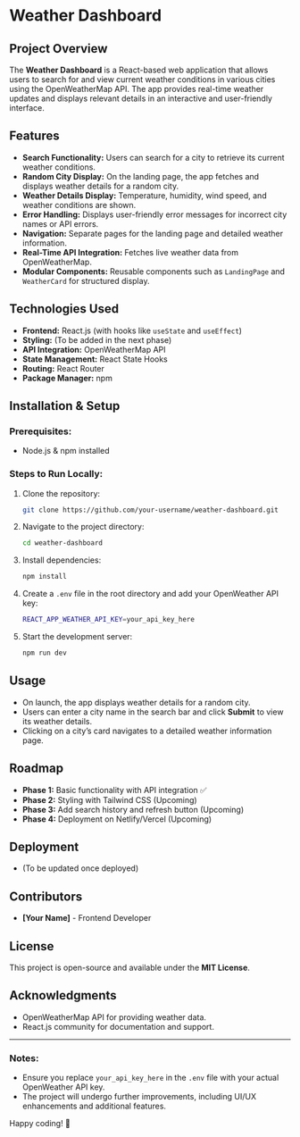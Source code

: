 # Weather Dashboard

## Project Overview
The **Weather Dashboard** is a React-based web application that allows users to search for and view current weather conditions in various cities using the OpenWeatherMap API. The app provides real-time weather updates and displays relevant details in an interactive and user-friendly interface.

## Features
- **Search Functionality:** Users can search for a city to retrieve its current weather conditions.
- **Random City Display:** On the landing page, the app fetches and displays weather details for a random city.
- **Weather Details Display:** Temperature, humidity, wind speed, and weather conditions are shown.
- **Error Handling:** Displays user-friendly error messages for incorrect city names or API errors.
- **Navigation:** Separate pages for the landing page and detailed weather information.
- **Real-Time API Integration:** Fetches live weather data from OpenWeatherMap.
- **Modular Components:** Reusable components such as `LandingPage` and `WeatherCard` for structured display.

## Technologies Used
- **Frontend:** React.js (with hooks like `useState` and `useEffect`)
- **Styling:** (To be added in the next phase)
- **API Integration:** OpenWeatherMap API
- **State Management:** React State Hooks
- **Routing:** React Router
- **Package Manager:** npm

## Installation & Setup
### Prerequisites:
- Node.js & npm installed

### Steps to Run Locally:
1. Clone the repository:
   ```sh
   git clone https://github.com/your-username/weather-dashboard.git
   ```
2. Navigate to the project directory:
   ```sh
   cd weather-dashboard
   ```
3. Install dependencies:
   ```sh
   npm install
   ```
4. Create a `.env` file in the root directory and add your OpenWeather API key:
   ```sh
   REACT_APP_WEATHER_API_KEY=your_api_key_here
   ```
5. Start the development server:
   ```sh
   npm run dev
   ```

## Usage
- On launch, the app displays weather details for a random city.
- Users can enter a city name in the search bar and click **Submit** to view its weather details.
- Clicking on a city’s card navigates to a detailed weather information page.

## Roadmap
- **Phase 1:** Basic functionality with API integration ✅
- **Phase 2:** Styling with Tailwind CSS (Upcoming)
- **Phase 3:** Add search history and refresh button (Upcoming)
- **Phase 4:** Deployment on Netlify/Vercel (Upcoming)

## Deployment
- (To be updated once deployed)

## Contributors
- **[Your Name]** - Frontend Developer

## License
This project is open-source and available under the **MIT License**.

## Acknowledgments
- OpenWeatherMap API for providing weather data.
- React.js community for documentation and support.

---

### Notes:
- Ensure you replace `your_api_key_here` in the `.env` file with your actual OpenWeather API key.
- The project will undergo further improvements, including UI/UX enhancements and additional features.

Happy coding! 🚀



